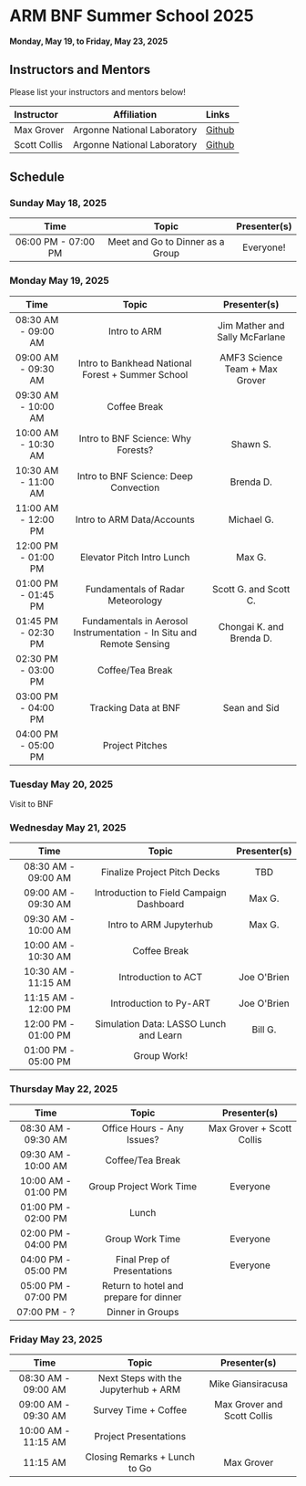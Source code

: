 # ARM BNF Summer School 2025

**Monday, May 19, to Friday, May 23, 2025**


## Instructors and Mentors

Please list your instructors and mentors below!

| Instructor | Affiliation | Links |
| :------- | ------- |:------- |
| Max Grover | Argonne National Laboratory | [Github](https://github.com/mgrover1) |
| Scott Collis | Argonne National Laboratory | [Github](https://github.com/scollis) |

## Schedule

### Sunday May 18, 2025

| Time                | Topic                  | Presenter(s)                       |
| :---:               |    :----:              |    :---:                           |
| 06:00 PM - 07:00 PM | Meet and Go to Dinner as a Group   | Everyone!                          |

### Monday May 19, 2025

| Time                 | Topic                                  | Presenter(s)                       |
| :---:                |    :----:                              |    :---:                           |
| 08:30 AM - 09:00 AM  | Intro to ARM                           | Jim Mather and Sally McFarlane     |
| 09:00 AM - 09:30 AM  | Intro to Bankhead National Forest + Summer School      | AMF3 Science Team + Max Grover     |
| 09:30 AM - 10:00 AM  | Coffee Break                           |                                    |
| 10:00 AM - 10:30 AM  | Intro to BNF Science: Why Forests?            | Shawn S. |
| 10:30 AM - 11:00 AM  | Intro to BNF Science: Deep Convection         | Brenda D. |
| 11:00 AM - 12:00 PM  | Intro to ARM Data/Accounts      |  Michael G.         |
| 12:00 PM - 01:00 PM  | Elevator Pitch Intro Lunch   |  Max G.                                  |
| 01:00 PM - 01:45 PM  | Fundamentals of Radar Meteorology |   Scott G. and Scott C.                    |
| 01:45 PM - 02:30 PM  | Fundamentals in Aerosol Instrumentation - In Situ and Remote Sensing   |    Chongai K. and Brenda D.                   |
| 02:30 PM - 03:00 PM  | Coffee/Tea Break                       |                                    |
| 03:00 PM - 04:00 PM  | Tracking Data at BNF  | Sean and Sid   |
| 04:00 PM - 05:00 PM  | Project Pitches                    |          |

### Tuesday May 20, 2025

Visit to BNF

### Wednesday May 21, 2025

| Time                 | Topic                                  | Presenter(s)                       |
| :---:                |    :----:                              |    :---:                           |
| 08:30 AM - 09:00 AM  | Finalize Project Pitch Decks           | TBD                     |
| 09:00 AM - 09:30 AM  | Introduction to Field Campaign Dashboard       | Max G.                    |
| 09:30 AM - 10:00 AM  | Intro to ARM Jupyterhub     |    Max G.                                |
| 10:00 AM - 10:30 AM  | Coffee Break                           |                                    |
| 10:30 AM - 11:15 AM  | Introduction to ACT      | Joe O'Brien        |
| 11:15 AM - 12:00 PM  | Introduction to Py-ART   | Joe O'Brien                     |
| 12:00 PM - 01:00 PM  | Simulation Data: LASSO Lunch and Learn          | Bill G.                         |
| 01:00 PM - 05:00 PM  | Group Work!    |                                    |                                  |

### Thursday May 22, 2025

| Time                 | Topic                                  | Presenter(s)                       |
| :---:                |    :----:                              |    :---:                           |
| 08:30 AM - 09:30 AM  | Office Hours - Any Issues?        | Max Grover + Scott Collis                         |
| 09:30 AM - 10:00 AM  | Coffee/Tea Break                  |                                    |
| 10:00 AM - 01:00 PM  | Group Project Work Time     | Everyone        |
| 01:00 PM - 02:00 PM  | Lunch          |                          |
| 02:00 PM - 04:00 PM  | Group Work Time |  Everyone                |                        |
| 04:00 PM - 05:00 PM  | Final Prep of Presentations | Everyone                |             |
| 05:00 PM - 07:00 PM  | Return to hotel and prepare for dinner              |           |
| 07:00 PM - ?  | Dinner in Groups              |           |

### Friday May 23, 2025

| Time                 | Topic                                  | Presenter(s)                       |
| :---:                |    :----:                              |    :---:                           |
| 08:30 AM - 09:00 AM  | Next Steps with the Jupyterhub + ARM   | Mike Giansiracusa                  |
| 09:00 AM - 09:30 AM  | Survey Time + Coffee                   | Max Grover and Scott Collis        |
| 10:00 AM - 11:15 AM  | Project Presentations                  |                                    |
| 11:15 AM             | Closing Remarks + Lunch to Go          | Max Grover                         |

